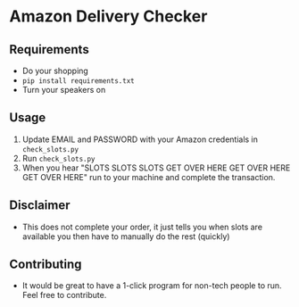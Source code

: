 Amazon Delivery Checker
=======================

Requirements
------------
* Do your shopping
* `pip install requirements.txt`
* Turn your speakers on

Usage
-----
1. Update EMAIL and PASSWORD with your Amazon credentials in `check_slots.py` 
2. Run `check_slots.py`
3. When you hear "SLOTS SLOTS SLOTS GET OVER HERE GET OVER HERE GET OVER HERE" run to your machine and complete the transaction.

Disclaimer
----------
* This does not complete your order, it just tells you when slots are available you then have to manually do the rest (quickly)

Contributing
-------------
* It would be great to have a 1-click program for non-tech people to run. Feel free to contribute.